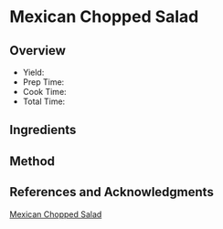 # Mexican Chopped Salad

## Overview

- Yield:
- Prep Time:
- Cook Time:
- Total Time:

## Ingredients


## Method



## References and Acknowledgments

[Mexican Chopped Salad](http://thecafesucrefarine.com/2014/05/mexican-chopped-salad/)
